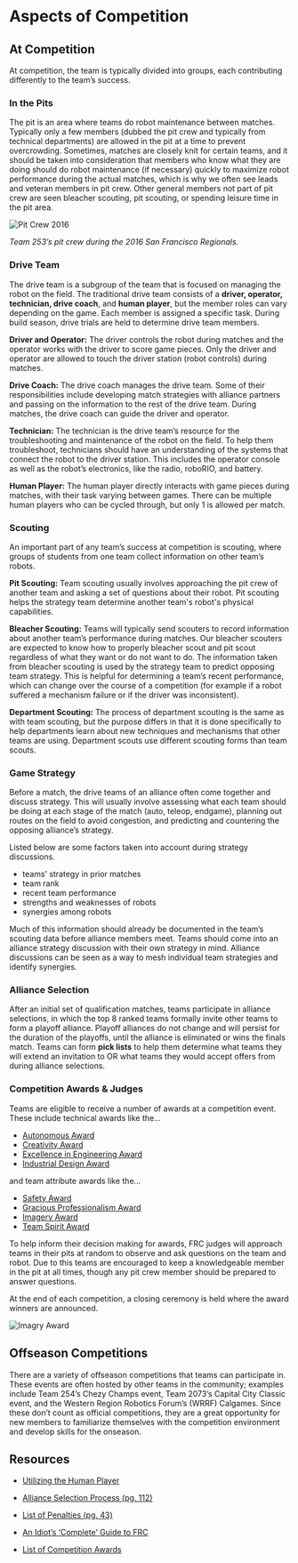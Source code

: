 # Aspects of Competition

## At Competition

At competition, the team is typically divided into groups, each contributing differently to the team’s success.

### In the Pits

The pit is an area where teams do robot maintenance between matches. Typically only a few members (dubbed the pit crew and typically from technical departments) are allowed in the pit at a time to prevent overcrowding. Sometimes, matches are closely knit for certain teams, and it should be taken into consideration that members who know what they are doing should do robot maintenance (if necessary) quickly to maximize robot performance during the actual matches, which is why we often see leads and veteran members in pit crew. Other general members not part of pit crew are seen bleacher scouting, pit scouting, or spending leisure time in the pit area.

![Pit Crew 2016](![IMG_1414](https://user-images.githubusercontent.com/63389441/236960879-f74c692d-6e4f-448b-b567-c185e6013e03.jpeg))

*Team 253’s pit crew during the 2016 San Francisco Regionals.*

### Drive Team

The drive team is a subgroup of the team that is focused on managing the robot on the field. The traditional drive team consists of a **driver, operator, technician, drive coach**, and **human player**, but the member roles can vary depending on the game. Each member is assigned a specific task. During build season, drive trials are held to determine drive team members.

**Driver and Operator:** The driver controls the robot during matches and the operator works with the driver to score game pieces. Only the driver and operator are allowed to touch the driver station (robot controls) during matches.

**Drive Coach:** The drive coach manages the drive team. Some of their responsibilities include developing match strategies with alliance partners and passing on the information to the rest of the drive team. During matches, the drive coach can guide the driver and operator.

**Technician:** The technician is the drive team’s resource for the troubleshooting and maintenance of the robot on the field. To help them troubleshoot, technicians should have an understanding of the systems that connect the robot to the driver station. This includes the operator console as well as the robot’s electronics, like the radio, roboRIO, and battery. 

**Human Player:** The human player directly interacts with game pieces during matches, with their task varying between games. There can be multiple human players who can be cycled through, but only 1 is allowed per match.

### Scouting

An important part of any team’s success at competition is scouting, where groups of students from one team collect information on other team’s robots. 

**Pit Scouting:** Team scouting usually involves approaching the pit crew of another team and asking a set of questions about their robot. Pit scouting helps the strategy team determine another team's robot's physical capabilities.

**Bleacher Scouting:** Teams will typically send scouters to record information about another team’s performance during matches. Our bleacher scouters are expected to know how to properly bleacher scout and pit scout regardless of what they want or do not want to do. The information taken from bleacher scouting is used by the strategy team to predict opposing team strategy. This is helpful for determining a team’s recent performance, which can change over the course of a competition (for example if a robot suffered a mechanism failure or if the driver was inconsistent).

**Department Scouting:** The process of department scouting is the same as with team scouting, but the purpose differs in that it is done specifically to help departments learn about new techniques and mechanisms that other teams are using. Department scouts use different scouting forms than team scouts.

### Game Strategy

Before a match, the drive teams of an alliance often come together and discuss strategy. This will usually involve assessing what each team should be doing at each stage of the match (auto, teleop, endgame), planning out routes on the field to avoid congestion, and predicting and countering the opposing alliance’s strategy. 

Listed below are some factors taken into account during strategy discussions.

- teams’ strategy in prior matches
- team rank 
- recent team performance
- strengths and weaknesses of robots
- synergies among robots

Much of this information should already be documented in the team’s scouting data before alliance members meet. Teams should come into an alliance strategy discussion with their own strategy in mind. Alliance discussions can be seen as a way to mesh individual team strategies and identify synergies.

### Alliance Selection

After an initial set of qualification matches, teams participate in alliance selections, in which the top 8 ranked teams formally invite other teams to form a playoff alliance. Playoff alliances do not change and will persist for the duration of the playoffs, until the alliance is eliminated or wins the finals match. Teams can form **pick lists** to help them determine what teams they will extend an invitation to OR what teams they would accept offers from during alliance selections.

### Competition Awards & Judges

Teams are eligible to receive a number of awards at a competition event. These include technical awards like the...

- [Autonomous Award](https://www.firstinspires.org/resource-library/frc/awards-based-on-machine-creativity-innovation#AutonomousAward)
- [Creativity Award](https://www.firstinspires.org/resource-library/frc/awards-based-on-machine-creativity-innovation#creativity) 
- [Excellence in Engineering Award](https://www.firstinspires.org/resource-library/frc/awards-based-on-machine-creativity-innovation#creativity)
- [Industrial Design Award](https://www.firstinspires.org/resource-library/frc/awards-based-on-machine-creativity-innovation#IndustrialDesignAward)

and team attribute awards like the...

- [Safety Award](https://www.firstinspires.org/resource-library/frc/awards-based-on-team-attributes#safety)
- [Gracious Professionalism Award](https://www.firstinspires.org/resource-library/frc/awards-based-on-team-attributes#gp) 
- [Imagery Award](https://www.firstinspires.org/resource-library/frc/awards-based-on-team-attributes#imagery) 
- [Team Spirit Award](https://www.firstinspires.org/resource-library/frc/awards-based-on-team-attributes#teamspirit)

To help inform their decision making for awards, FRC judges will approach teams in their pits at random to observe and ask questions on the team and robot. Due to this teams are encouraged to keep a knowledgeable member in the pit at all times, though any pit crew member should be prepared to answer questions.

At the end of each competition, a closing ceremony is held where the award winners are announced. 

![Imagry Award](../assets/images/frc/team-4802-imagry-award.png)

## Offseason Competitions

There are a variety of offseason competitions that teams can participate in. These events are often hosted by other teams in the community; examples include Team 254’s Chezy Champs event, Team 2073’s Capital City Classic event, and the Western Region Robotics Forum’s (WRRF) Calgames. Since these don’t count as official competitions, they are a great opportunity for new members to familiarize themselves with the competition environment and develop skills for the onseason.

## Resources

- [Utilizing the Human Player](https://blog.thebluealliance.com/2015/11/10/utilizing-the-human-player-2008-present/)

- [Alliance Selection Process (pg. 112)](https://firstfrc.blob.core.windows.net/frc2021/Manual/2021FRCGameManual.pdf)

- [List of Penalties (pg. 43)](https://firstfrc.blob.core.windows.net/frc2021/Manual/2021FRCGameManual.pdf)

- [An Idiot’s ‘Complete’ Guide to FRC](https://hcwilson.weebly.com/uploads/3/8/4/6/38463501/frc_guide_-_arpan_rao.pdf)

- [List of Competition Awards](https://www.firstinspires.org/robotics/frc/awards)
